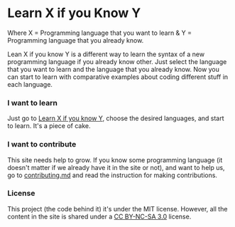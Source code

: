 # Learn X if you Know Y

Where X = Programming language that you want to learn & Y = Programming language that you already know.

Lean X if you know Y is a different way to learn the syntax of a new programming language if you already know other. Just select the language that you want to learn and the language that you already know. Now you can start to learn with comparative examples about coding different stuff in each language.

### I want to learn

Just go to [Learn X if you know Y](https://gersonlazaro.com/learn-x-if-you-know-y/index.html), choose the desired languages, and start to learn. It's a piece of cake.

### I want to contribute

This site needs help to grow. If you know some programming language (it doesn't matter if we already have it in the site or not), and want to help us, go to [contributing.md](contributing.md) and read the instruction for making contributions.

### License

This project (the code behind it) it's under the MIT license. However, all the content in the site is shared under a [CC BY-NC-SA 3.0](https://creativecommons.org/licenses/by-nc-sa/3.0/) license.
